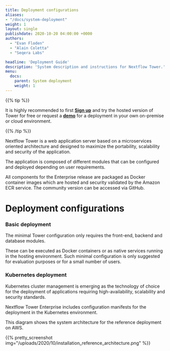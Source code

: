 ```yaml
---
title: Deployment configurations
aliases:
- "/docs/system-deployment"
weight: 1
layout: single
publishdate: 2020-10-20 04:00:00 +0000
authors:
  - "Evan Floden"
  - "Alain Coletta"
  - "Seqera Labs"

headline: 'Deployment Guide'
description: 'System description and instructions for Nextflow Tower.'
menu:
  docs:
    parent: System deployment
    weight: 1
---
```


{{% tip %}}

It is highly recommended to first [**Sign up**](https://tower.nf "Nextflow Tower") and try the hosted version of Tower for free or request a [**demo**](https://seqera.io/demo "Nextflow Tower Demo") for a deployment in your own on-premise or cloud environment.

{{% /tip %}}

Nextflow Tower is a web application server based on a microservices oriented architecture and designed to maximize the portability, scalability and security of the application.

The application is composed of different modules that can be configured and deployed depending on user requirements.

All components for the Enterprise release are packaged as Docker container images which are hosted and security validated by the Amazon ECR service. The community version can be accessed via GitHub.

# Deployment configurations

### Basic deployment

The minimal Tower configuration only requires the front-end, backend and database modules.

These can be executed as Docker containers or as native services running in the hosting environment. Such minimal configuration is only suggested for evaluation purposes or for a small number of users.

### Kubernetes deployment

Kubernetes cluster management is emerging as the technology of choice for the deployment of applications requiring high-availability, scalability and security standards.

Nextflow Tower Enterprise includes configuration manifests for the deployment in the Kubernetes environment.

This diagram shows the system architecture for the reference deployment on AWS.

{{% pretty_screenshot img="/uploads/2020/10/installation_reference_architecture.png" %}}

